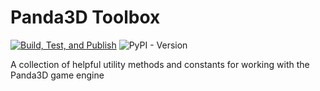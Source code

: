 # Panda3D Toolbox

[![Build, Test, and Publish](https://github.com/thetestgame/panda3d-toolbox/actions/workflows/main.yml/badge.svg)](https://github.com/thetestgame/panda3d-toolbox/actions/workflows/main.yml)
![PyPI - Version](https://img.shields.io/pypi/v/panda3d-toolbox)

A collection of helpful utility methods and constants for working with the Panda3D game engine
